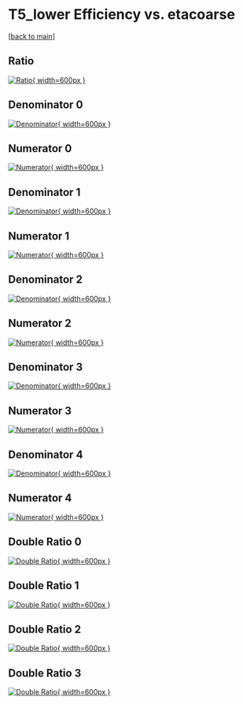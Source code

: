 # T5_lower Efficiency vs. etacoarse

[[back to main](./)]



## Ratio

[![Ratio](../mtv/var/T5_lower_vtr_0_0_eff_etacoarse.png){ width=600px }](../mtv/var/T5_lower_vtr_0_0_eff_etacoarse.pdf)

## Denominator 0

[![Denominator](../mtv/den/T5_lower_vtr_0_0_eff_etacoarse_den0.png){ width=600px }](../mtv/den/T5_lower_vtr_0_0_eff_etacoarse_den0.pdf)

## Numerator 0

[![Numerator](../mtv/num/T5_lower_vtr_0_0_eff_etacoarse_num0.png){ width=600px }](../mtv/num/T5_lower_vtr_0_0_eff_etacoarse_num0.pdf)

## Denominator 1

[![Denominator](../mtv/den/T5_lower_vtr_0_0_eff_etacoarse_den1.png){ width=600px }](../mtv/den/T5_lower_vtr_0_0_eff_etacoarse_den1.pdf)

## Numerator 1

[![Numerator](../mtv/num/T5_lower_vtr_0_0_eff_etacoarse_num1.png){ width=600px }](../mtv/num/T5_lower_vtr_0_0_eff_etacoarse_num1.pdf)

## Denominator 2

[![Denominator](../mtv/den/T5_lower_vtr_0_0_eff_etacoarse_den2.png){ width=600px }](../mtv/den/T5_lower_vtr_0_0_eff_etacoarse_den2.pdf)

## Numerator 2

[![Numerator](../mtv/num/T5_lower_vtr_0_0_eff_etacoarse_num2.png){ width=600px }](../mtv/num/T5_lower_vtr_0_0_eff_etacoarse_num2.pdf)

## Denominator 3

[![Denominator](../mtv/den/T5_lower_vtr_0_0_eff_etacoarse_den3.png){ width=600px }](../mtv/den/T5_lower_vtr_0_0_eff_etacoarse_den3.pdf)

## Numerator 3

[![Numerator](../mtv/num/T5_lower_vtr_0_0_eff_etacoarse_num3.png){ width=600px }](../mtv/num/T5_lower_vtr_0_0_eff_etacoarse_num3.pdf)

## Denominator 4

[![Denominator](../mtv/den/T5_lower_vtr_0_0_eff_etacoarse_den4.png){ width=600px }](../mtv/den/T5_lower_vtr_0_0_eff_etacoarse_den4.pdf)

## Numerator 4

[![Numerator](../mtv/num/T5_lower_vtr_0_0_eff_etacoarse_num4.png){ width=600px }](../mtv/num/T5_lower_vtr_0_0_eff_etacoarse_num4.pdf)

## Double Ratio 0

[![Double Ratio](../mtv/ratio/T5_lower_vtr_0_0_eff_etacoarse_ratio0.png){ width=600px }](../mtv/ratio/T5_lower_vtr_0_0_eff_etacoarse_ratio0.pdf)

## Double Ratio 1

[![Double Ratio](../mtv/ratio/T5_lower_vtr_0_0_eff_etacoarse_ratio1.png){ width=600px }](../mtv/ratio/T5_lower_vtr_0_0_eff_etacoarse_ratio1.pdf)

## Double Ratio 2

[![Double Ratio](../mtv/ratio/T5_lower_vtr_0_0_eff_etacoarse_ratio2.png){ width=600px }](../mtv/ratio/T5_lower_vtr_0_0_eff_etacoarse_ratio2.pdf)

## Double Ratio 3

[![Double Ratio](../mtv/ratio/T5_lower_vtr_0_0_eff_etacoarse_ratio3.png){ width=600px }](../mtv/ratio/T5_lower_vtr_0_0_eff_etacoarse_ratio3.pdf)

